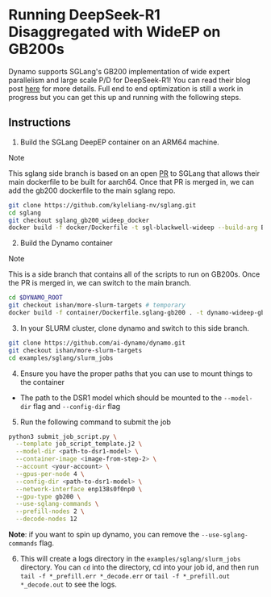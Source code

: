 <!--
SPDX-FileCopyrightText: Copyright (c) 2025 NVIDIA CORPORATION & AFFILIATES. All rights reserved.
SPDX-License-Identifier: Apache-2.0

Licensed under the Apache License, Version 2.0 (the "License");
you may not use this file except in compliance with the License.
You may obtain a copy of the License at

http://www.apache.org/licenses/LICENSE-2.0

Unless required by applicable law or agreed to in writing, software
distributed under the License is distributed on an "AS IS" BASIS,
WITHOUT WARRANTIES OR CONDITIONS OF ANY KIND, either express or implied.
See the License for the specific language governing permissions and
limitations under the License.
-->

# Running DeepSeek-R1 Disaggregated with WideEP on GB200s

Dynamo supports SGLang's GB200 implementation of wide expert parallelism and large scale P/D for DeepSeek-R1! You can read their blog post [here](https://lmsys.org/blog/2025-06-16-gb200-part-1/) for more details. Full end to end optimization is still a work in progress but you can get this up and running with the following steps.

## Instructions

1. Build the SGLang DeepEP container on an ARM64 machine.

> [!NOTE]
> This sglang side branch is based on an open [PR](https://github.com/sgl-project/sglang/pull/7721/files) to SGLang that allows their main dockerfile to be built for aarch64. Once that PR is merged in, we can add the gb200 dockerfile to the main sglang repo.

```bash
git clone https://github.com/kyleliang-nv/sglang.git
cd sglang
git checkout sglang_gb200_wideep_docker
docker build -f docker/Dockerfile -t sgl-blackwell-wideep --build-arg BUILD_TYPE=blackwell --build-arg CUDA_VERSION=12.8.1 .
```

2. Build the Dynamo container

> [!NOTE]
> This is a side branch that contains all of the scripts to run on GB200s. Once the PR is merged in, we can switch to the main branch.

```bash
cd $DYNAMO_ROOT
git checkout ishan/more-slurm-targets # temporary
docker build -f container/Dockerfile.sglang-gb200 . -t dynamo-wideep-gb200 --no-cache
```

3. In your SLURM cluster, clone dynamo and switch to this side branch.

```bash
git clone https://github.com/ai-dynamo/dynamo.git
git checkout ishan/more-slurm-targets
cd examples/sglang/slurm_jobs
```

4. Ensure you have the proper paths that you can use to mount things to the container

- The path to the DSR1 model which should be mounted to the `--model-dir` flag and `--config-dir` flag 

5. Run the following command to submit the job

```bash
python3 submit_job_script.py \
  --template job_script_template.j2 \
  --model-dir <path-to-dsr1-model> \
  --container-image <image-from-step-2> \
  --account <your-account> \
  --gpus-per-node 4 \
  --config-dir <path-to-dsr1-model> \
  --network-interface enp138s0f0np0 \
  --gpu-type gb200 \
  --use-sglang-commands \
  --prefill-nodes 2 \
  --decode-nodes 12
```

**Note**: if you want to spin up dynamo, you can remove the `--use-sglang-commands` flag.

6. This will create a logs directory in the `examples/sglang/slurm_jobs` directory. You can `cd` into the directory, cd into your job id, and then run `tail -f *_prefill.err *_decode.err` or `tail -f *_prefill.out *_decode.out` to see the logs.